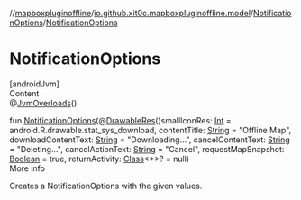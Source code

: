 //[mapboxpluginoffline](../../../index.md)/[io.github.xit0c.mapboxpluginoffline.model](../index.md)/[NotificationOptions](index.md)/[NotificationOptions](-notification-options.md)



# NotificationOptions  
[androidJvm]  
Content  
@[JvmOverloads](https://kotlinlang.org/api/latest/jvm/stdlib/kotlin.jvm/-jvm-overloads/index.html)()  
  
fun [NotificationOptions](-notification-options.md)(@[DrawableRes](https://developer.android.com/reference/kotlin/androidx/annotation/DrawableRes.html)()smallIconRes: [Int](https://kotlinlang.org/api/latest/jvm/stdlib/kotlin/-int/index.html) = android.R.drawable.stat_sys_download, contentTitle: [String](https://kotlinlang.org/api/latest/jvm/stdlib/kotlin/-string/index.html) = "Offline Map", downloadContentText: [String](https://kotlinlang.org/api/latest/jvm/stdlib/kotlin/-string/index.html) = "Downloading…", cancelContentText: [String](https://kotlinlang.org/api/latest/jvm/stdlib/kotlin/-string/index.html) = "Deleting…", cancelActionText: [String](https://kotlinlang.org/api/latest/jvm/stdlib/kotlin/-string/index.html) = "Cancel", requestMapSnapshot: [Boolean](https://kotlinlang.org/api/latest/jvm/stdlib/kotlin/-boolean/index.html) = true, returnActivity: [Class](https://developer.android.com/reference/kotlin/java/lang/Class.html)<*>? = null)  
More info  


Creates a NotificationOptions with the given values.

  



